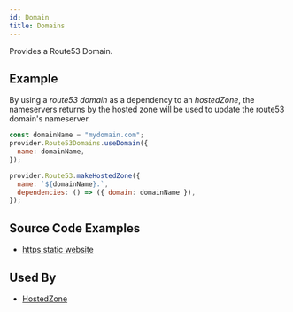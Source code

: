```yaml
---
id: Domain
title: Domains
---
```


Provides a Route53 Domain.

## Example

By using a _route53 domain_ as a dependency to an _hostedZone_, the nameservers returns by the hosted zone will be used to update the route53 domain's nameserver.

```js
const domainName = "mydomain.com";
provider.Route53Domains.useDomain({
  name: domainName,
});

provider.Route53.makeHostedZone({
  name: `${domainName}.`,
  dependencies: () => ({ domain: domainName }),
});
```

## Source Code Examples

- [https static website ](https://github.com/grucloud/grucloud/blob/main/examples/aws/website-https/iac.js)

## Used By

- [HostedZone](../Route53/HostedZone.md)
